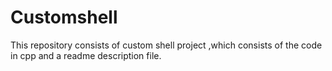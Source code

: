 # Customshell
This repository consists of custom shell project ,which consists of the code in cpp and a readme description file.
